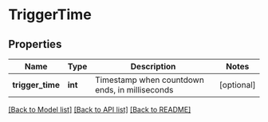 # TriggerTime

## Properties
Name | Type | Description | Notes
------------ | ------------- | ------------- | -------------
**trigger_time** | **int** | Timestamp when countdown ends, in milliseconds | [optional] 

[[Back to Model list]](../README.md#documentation-for-models) [[Back to API list]](../README.md#documentation-for-api-endpoints) [[Back to README]](../README.md)



